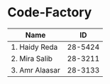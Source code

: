 # Code-Factory
Name|ID
-----|-----
1. Haidy Reda|28-5424
2. Mira Salib|28-3211
3. Amr Alaasar|28-3133
